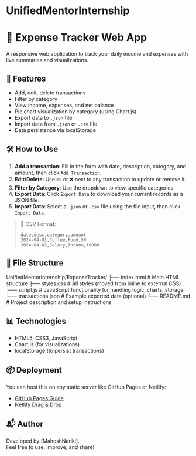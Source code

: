 # UnifiedMentorInternship
# 💸 Expense Tracker Web App

A responsive web application to track your daily income and expenses with live summaries and visualizations.

## 🚀 Features

- Add, edit, delete transactions
- Filter by category
- View income, expenses, and net balance
- Pie chart visualization by category (using Chart.js)
- Export data to `.json` file
- Import data from `.json` or `.csv` file
- Data persistence via localStorage

## 🛠️ How to Use

1. **Add a transaction**: Fill in the form with date, description, category, and amount, then click `Add Transaction`.
2. **Edit/Delete**: Use ✏️ or ❌ next to any transaction to update or remove it.
3. **Filter by Category**: Use the dropdown to view specific categories.
4. **Export Data**: Click `Export Data` to download your current records as a JSON file.
5. **Import Data**: Select a `.json` or `.csv` file using the file input, then click `Import Data`.

> 📌 CSV Format:
> ```
> date,desc,category,amount
> 2024-04-01,Coffee,Food,50
> 2024-04-02,Salary,Income,10000
> ```

## 📁 File Structure
UnifiedMentorInternship/ExpenseTracker/
├── index.html          # Main HTML structure
├── styles.css          # All styles (moved from inline to external CSS)
├── script.js           # JavaScript functionality for handling logic, charts, storage
├── transactions.json   # Example exported data (optional)
└── README.md           # Project description and setup instructions


## 📊 Technologies

- HTML5, CSS3, JavaScript
- Chart.js (for visualizations)
- localStorage (to persist transactions)

## 📦 Deployment

You can host this on any static server like GitHub Pages or Netlify:

- [GitHub Pages Guide](https://pages.github.com/)
- [Netlify Drag & Drop](https://app.netlify.com/drop)

## 📬 Author

Developed by [MaheshNariki].  
Feel free to use, improve, and share!
